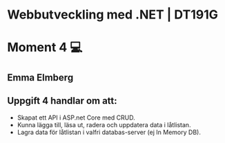 # Webbutveckling med .NET | DT191G
# Moment 4 :computer:
## Emma Elmberg

## Uppgift 4 handlar om att:
- Skapat ett API i ASP.net Core med CRUD.
- Kunna lägga till, läsa ut, radera och uppdatera data i låtlistan.
- Lagra data för låtlistan i valfri databas-server (ej In Memory DB).
